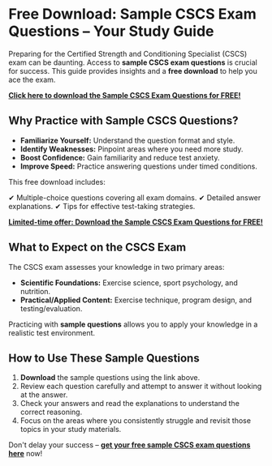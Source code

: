# Free Download: Sample CSCS Exam Questions – Your Study Guide

Preparing for the Certified Strength and Conditioning Specialist (CSCS) exam can be daunting. Access to **sample CSCS exam questions** is crucial for success. This guide provides insights and a **free download** to help you ace the exam.

[**Click here to download the Sample CSCS Exam Questions for FREE!**](https://udemywork.com/sample-cscs-exam-questions)

## Why Practice with Sample CSCS Questions?

*   **Familiarize Yourself:** Understand the question format and style.
*   **Identify Weaknesses:** Pinpoint areas where you need more study.
*   **Boost Confidence:** Gain familiarity and reduce test anxiety.
*   **Improve Speed:** Practice answering questions under timed conditions.

This free download includes:

✔ Multiple-choice questions covering all exam domains.
✔ Detailed answer explanations.
✔ Tips for effective test-taking strategies.

[**Limited-time offer: Download the Sample CSCS Exam Questions for FREE!**](https://udemywork.com/sample-cscs-exam-questions)

## What to Expect on the CSCS Exam

The CSCS exam assesses your knowledge in two primary areas:

*   **Scientific Foundations:** Exercise science, sport psychology, and nutrition.
*   **Practical/Applied Content:** Exercise technique, program design, and testing/evaluation.

Practicing with **sample questions** allows you to apply your knowledge in a realistic test environment.

## How to Use These Sample Questions

1.  **Download** the sample questions using the link above.
2.  Review each question carefully and attempt to answer it without looking at the answer.
3.  Check your answers and read the explanations to understand the correct reasoning.
4.  Focus on the areas where you consistently struggle and revisit those topics in your study materials.

Don't delay your success – **[get your free sample CSCS exam questions here](https://udemywork.com/sample-cscs-exam-questions)** now!
